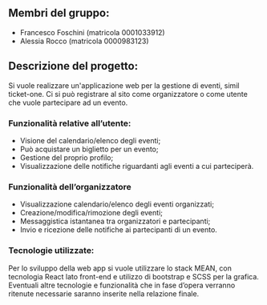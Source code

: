 ## Membri del gruppo:
- Francesco Foschini (matricola 0001033912)
- Alessia Rocco (matricola 0000983123)

 

## Descrizione del progetto:

Si vuole realizzare un'applicazione web per la gestione di eventi, simil ticket-one. Ci si può registrare al sito come organizzatore o come utente che vuole partecipare ad un evento.

### Funzionalità relative all’utente:
- Visione del calendario/elenco degli eventi;
- Può acquistare un biglietto per un evento;
- Gestione del proprio profilo;
- Visualizzazione delle notifiche riguardanti agli eventi a cui parteciperà.

### Funzionalità dell’organizzatore
- Visualizzazione calendario/elenco degli eventi organizzati;
- Creazione/modifica/rimozione degli eventi;
- Messaggistica istantanea tra organizzatori e partecipanti;
- Invio e ricezione delle notifiche ai partecipanti di un evento.

### Tecnologie utilizzate:
Per lo sviluppo della web app si vuole utilizzare lo stack MEAN, con tecnologia React lato front-end e utilizzo di bootstrap e SCSS per la grafica. Eventuali altre tecnologie e funzionalità che in fase d’opera verranno ritenute necessarie saranno inserite nella relazione finale.
